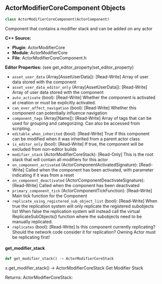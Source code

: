## ActorModifierCoreComponent Objects

```python
class ActorModifierCoreComponent(ActorComponent)
```

Component that contains a modifier stack and can be added on any actor

**C++ Source:**

- **Plugin**: ActorModifierCore
- **Module**: ActorModifierCore
- **File**: ActorModifierCoreComponent.h

**Editor Properties:** (see get_editor_property/set_editor_property)

- ``asset_user_data`` (Array[AssetUserData]):  [Read-Write] Array of user data stored with the component
- ``asset_user_data_editor_only`` (Array[AssetUserData]):  [Read-Write] Array of user data stored with the component
- ``auto_activate`` (bool):  [Read-Write] Whether the component is activated at creation or must be explicitly activated.
- ``can_ever_affect_navigation`` (bool):  [Read-Write] Whether this component can potentially influence navigation
- ``component_tags`` (Array[Name]):  [Read-Write] Array of tags that can be used for grouping and categorizing. Can also be accessed from scripting.
- ``editable_when_inherited`` (bool):  [Read-Write] True if this component can be modified when it was inherited from a parent actor class
- ``is_editor_only`` (bool):  [Read-Write] If true, the component will be excluded from non-editor builds
- ``modifier_stack`` (ActorModifierCoreStack):  [Read-Only] This is the root stack that will contain all modifiers for this actor
- ``on_component_activated`` (ActorComponentActivatedSignature):  [Read-Write] Called when the component has been activated, with parameter indicating if it was from a reset
- ``on_component_deactivated`` (ActorComponentDeactivateSignature):  [Read-Write] Called when the component has been deactivated
- ``primary_component_tick`` (ActorComponentTickFunction):  [Read-Write] Main tick function for the Component
- ``replicate_using_registered_sub_object_list`` (bool):  [Read-Write] When true the replication system will only replicate the registered subobjects list
  When false the replication system will instead call the virtual ReplicateSubObjects() function where the subobjects need to be manually replicated.
- ``replicates`` (bool):  [Read-Write] Is this component currently replicating? Should the network code consider it for replication? Owning Actor must be replicating first!

<a id="unreal.ActorModifierCoreComponent.get_modifier_stack"></a>

#### get_modifier_stack

```python
def get_modifier_stack() -> ActorModifierCoreStack
```

x.get_modifier_stack() -> ActorModifierCoreStack
Get Modifier Stack

Returns:
    ActorModifierCoreStack:

<a id="unreal.TagCollectionModifierComponent"></a>